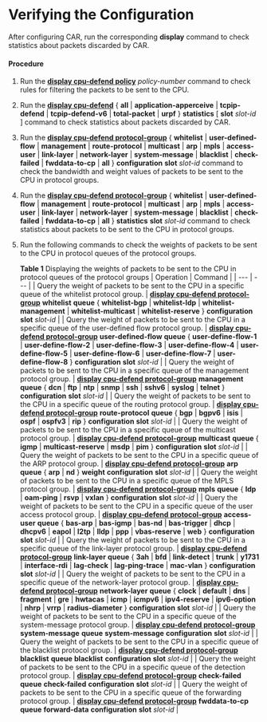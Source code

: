 Verifying the Configuration
===========================

After configuring CAR, run the corresponding **display** command to check statistics about packets discarded by CAR.

#### Procedure

1. Run the [**display cpu-defend policy**](cmdqueryname=display+cpu-defend+policy) *policy-number* command to check rules for filtering the packets to be sent to the CPU.
2. Run the [**display cpu-defend**](cmdqueryname=display+cpu-defend+all+application-apperceive+tcpip-defend) { **all** | **application-apperceive** | **tcpip-defend** | **tcpip-defend-v6** | **total-packet** | **urpf** } **statistics** [ **slot** *slot-id* ] command to check statistics about packets discarded by CAR.
3. Run the [**display cpu-defend protocol-group**](cmdqueryname=display+cpu-defend+protocol-group+whitelist+user-defined-flow) { **whitelist** | **user-defined-flow** | **management** | **route-protocol** | **multicast** | **arp** | **mpls** | **access-user** | **link-layer** | **network-layer** | **system-message** | **blacklist** | **check-failed** | **fwddata-to-cp** | **all** } **configuration** **slot** *slot-id* command to check the bandwidth and weight values of packets to be sent to the CPU in protocol groups.
4. Run the [**display cpu-defend protocol-group**](cmdqueryname=display+cpu-defend+protocol-group+whitelist+user-defined-flow) { **whitelist** | **user-defined-flow** | **management** | **route-protocol** | **multicast** | **arp** | **mpls** | **access-user** | **link-layer** | **network-layer** | **system-message** | **blacklist** | **check-failed** | **fwddata-to-cp** | **all** } **statistics** **slot** *slot-id* command to check statistics about packets to be sent to the CPU in protocol groups.
5. Run the following commands to check the weights of packets to be sent to the CPU in protocol queues of the protocol groups.
   
   
   
   **Table 1** Displaying the weights of packets to be sent to the CPU in protocol queues of the protocol groups
   | Operation | Command |
   | --- | --- |
   | Query the weight of packets to be sent to the CPU in a specific queue of the whitelist protocol group. | [**display cpu-defend protocol-group**](cmdqueryname=display+cpu-defend+protocol-group+whitelist+queue+whitelist-bgp) **whitelist** **queue** { **whitelist-bgp** | **whitelist-ldp** | **whitelist-management** | **whitelist-multicast** | **whitelist-reserve** } **configuration** **slot** *slot-id* |
   | Query the weight of packets to be sent to the CPU in a specific queue of the user-defined flow protocol group. | [**display cpu-defend protocol-group**](cmdqueryname=display+cpu-defend+protocol-group+user-defined-flow+queue) **user-defined-flow** **queue** { **user-define-flow-1** | **user-define-flow-2** | **user-define-flow-3** | **user-define-flow-4** | **user-define-flow-5** | **user-define-flow-6** | **user-define-flow-7** | **user-define-flow-8** } **configuration** **slot** *slot-id* |
   | Query the weight of packets to be sent to the CPU in a specific queue of the management protocol group. | [**display cpu-defend protocol-group**](cmdqueryname=display+cpu-defend+protocol-group+management+queue+dcn+ftp+ntp) **management** **queue** { **dcn** | **ftp** | **ntp** | **snmp** | **ssh** | **sshv6** | **syslog** | **telnet** } **configuration** **slot** *slot-id* |
   | Query the weight of packets to be sent to the CPU in a specific queue of the routing protocol group. | [**display cpu-defend protocol-group**](cmdqueryname=display+cpu-defend+protocol-group+route-protocol+queue+bgp+bgpv6) **route-protocol** **queue** { **bgp** | **bgpv6** | **isis** | **ospf** | **ospfv3** | **rip** } **configuration** **slot** *slot-id* |
   | Query the weight of packets to be sent to the CPU in a specific queue of the multicast protocol group. | [**display cpu-defend protocol-group**](cmdqueryname=display+cpu-defend+protocol-group+multicast+queue+igmp) **multicast** **queue** { **igmp** | **multicast-reserve** | **msdp** | **pim** } **configuration** **slot** *slot-id* |
   | Query the weight of packets to be sent to the CPU in a specific queue of the ARP protocol group. | [**display cpu-defend protocol-group**](cmdqueryname=display+cpu-defend+protocol-group+arp+queue+arp+nd+weight) **arp** **queue** { **arp** | **nd** } **weight** **configuration** **slot** *slot-id* |
   | Query the weight of packets to be sent to the CPU in a specific queue of the MPLS protocol group. | [**display cpu-defend protocol-group**](cmdqueryname=display+cpu-defend+protocol-group+mpls+queue+ldp+oam-ping+rsvp) **mpls** **queue** { **ldp** | **oam-ping** | **rsvp** | **vxlan** } **configuration** **slot** *slot-id* |
   | Query the weight of packets to be sent to the CPU in a specific queue of the user access protocol group. | [**display cpu-defend protocol-group**](cmdqueryname=display+cpu-defend+protocol-group+access-user+queue+bas-arp) **access-user** **queue** { **bas-arp** | **bas-igmp** | **bas-nd** | **bas-trigger** | **dhcp** | **dhcpv6** | **eapol** | **l2tp** | **lldp** | **ppp** | **vbas-reserve** | **web** } **configuration** **slot** *slot-id* |
   | Query the weight of packets to be sent to the CPU in a specific queue of the link-layer protocol group. | [**display cpu-defend protocol-group**](cmdqueryname=display+cpu-defend+protocol-group+link-layer+queue+3ah+bfd) **link-layer** **queue** { **3ah** | **bfd** | **link-detect** | **trunk** | **y1731** | **interface-rdi** | **lag-check** | **lag-ping-trace** | **mac-vlan** } **configuration** **slot** *slot-id* |
   | Query the weight of packets to be sent to the CPU in a specific queue of the network-layer protocol group. | [**display cpu-defend protocol-group**](cmdqueryname=display+cpu-defend+protocol-group+network-layer+queue+clock) **network-layer** **queue** { **clock** | **default** | **dns** | **fragment** | **gre** | **hwtacas** | **icmp** | **icmpv6** | **ipv4-reserve** | **ipv6-option** | **nhrp** | **vrrp** | **radius-diameter** } **configuration** **slot** *slot-id* |
   | Query the weight of packets to be sent to the CPU in a specific queue of the system-message protocol group. | [**display cpu-defend protocol-group**](cmdqueryname=display+cpu-defend+protocol-group+system-message+queue) **system-message** **queue** **system-message** **configuration** **slot** *slot-id* |
   | Query the weight of packets to be sent to the CPU in a specific queue of the blacklist protocol group. | [**display cpu-defend protocol-group**](cmdqueryname=display+cpu-defend+protocol-group+blacklist+queue+blacklist) **blacklist** **queue** **blacklist** **configuration** **slot** *slot-id* |
   | Query the weight of packets to be sent to the CPU in a specific queue of the detection protocol group. | [**display cpu-defend protocol-group**](cmdqueryname=display+cpu-defend+protocol-group+check-failed+queue) **check-failed** **queue** **check-failed** **configuration** **slot** *slot-id* |
   | Query the weight of packets to be sent to the CPU in a specific queue of the forwarding protocol group. | [**display cpu-defend protocol-group**](cmdqueryname=display+cpu-defend+protocol-group+fwddata-to-cp+queue) **fwddata-to-cp** **queue** **forward-data** **configuration** **slot** *slot-id* |